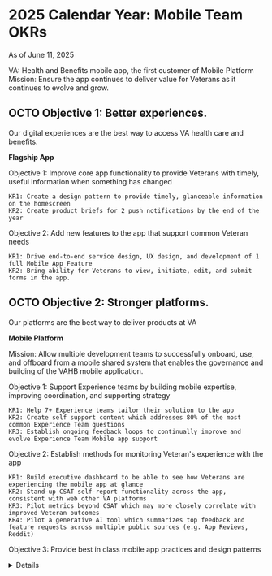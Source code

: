 # 2025 Calendar Year: Mobile Team OKRs

As of June 11, 2025


VA: Health and Benefits mobile app, the first customer of Mobile Platform
Mission: Ensure the app continues to deliver value for Veterans as it continues to evolve and grow.

## OCTO Objective 1: Better experiences.

Our digital experiences are the best way to access VA health care and benefits.

**Flagship App**

Objective 1: Improve core app functionality to provide Veterans with timely, useful information when something has changed

    KR1: Create a design pattern to provide timely, glanceable information on the homescreen
    KR2: Create product briefs for 2 push notifications by the end of the year
    
</details>

Objective 2: Add new features to the app that support common Veteran needs

    KR1: Drive end-to-end service design, UX design, and development of 1 full Mobile App Feature 
    KR2: Bring ability for Veterans to view, initiate, edit, and submit forms in the app.


## OCTO Objective 2: Stronger platforms.

Our platforms are the best way to deliver products at VA

**Mobile Platform**

Mission: Allow multiple development teams to successfully onboard, use, and offboard from a mobile shared system that enables the governance and building of the VAHB mobile application.

Objective 1: Support Experience teams by building mobile expertise, improving coordination, and supporting strategy

</details> 

    KR1: Help 7+ Experience teams tailor their solution to the app 
    KR2: Create self support content which addresses 80% of the most common Experience Team questions
    KR3: Establish ongoing feedback loops to continually improve and evolve Experience Team Mobile app support


Objective 2: Establish methods for monitoring Veteran's experience with the app

</details>
    
    KR1: Build executive dashboard to be able to see how Veterans are experiencing the mobile app at glance
    KR2: Stand-up CSAT self-report functionality across the app, consistent with web other VA platforms
    KR3: Pilot metrics beyond CSAT which may more closely correlate with improved Veteran outcomes
    KR4: Pilot a generative AI tool which summarizes top feedback and feature requests across multiple public sources (e.g. App Reviews, Reddit)

Objective 3: Provide best in class mobile app practices and design patterns

<details>
    
    KR1: Contribute 3 new design components to VA Design System

</details>

